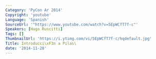 ```yaml
---
Category: 'PyCon Ar 2014'
Copyright: 'youtube'
Language: 'Spanish'
SourceUrl: '"https://www.youtube.com/watch?v=5EpWCfT7f-c"'
Speakers: [Hugo Ruscitti]
Tags: []
ThumbnailUrl: 'https://i.ytimg.com/vi/5EpWCfT7f-c/hqdefault.jpg'
Title: Introducci\xF3n a Pilas\
date: '2014-11-28'
---
```


